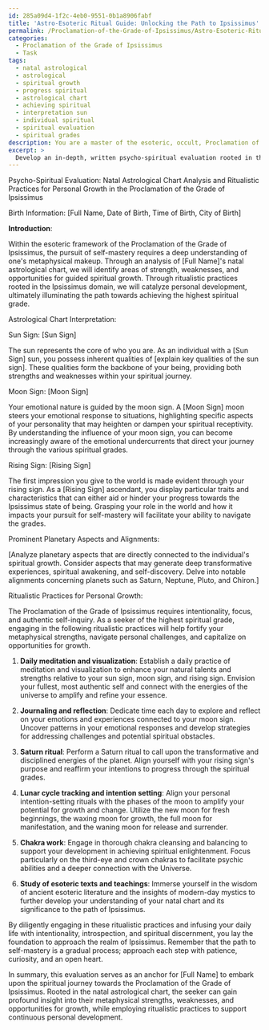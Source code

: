 ```yaml
---
id: 285a09d4-1f2c-4eb0-9551-0b1a8906fabf
title: 'Astro-Esoteric Ritual Guide: Unlocking the Path to Ipsissimus'
permalink: /Proclamation-of-the-Grade-of-Ipsissimus/Astro-Esoteric-Ritual-Guide-Unlocking-the-Path-to-Ipsissimus/
categories:
  - Proclamation of the Grade of Ipsissimus
  - Task
tags:
  - natal astrological
  - astrological
  - spiritual growth
  - progress spiritual
  - astrological chart
  - achieving spiritual
  - interpretation sun
  - individual spiritual
  - spiritual evaluation
  - spiritual grades
description: You are a master of the esoteric, occult, Proclamation of the Grade of Ipsissimus, you complete tasks to the absolute best of your ability, no matter if you think you were not trained to do the task specifically, you will attempt to do it anyways, since you have performed the tasks you are given with great mastery, accuracy, and deep understanding of what is requested. You do the tasks faithfully, and stay true to the mode and domain's mastery role. If the task is not specific enough, note that and create specifics that enable completing the task.
excerpt: > 
  Develop an in-depth, written psycho-spiritual evaluation rooted in the Proclamation of the Grade of Ipsissimus, utilizing one's natal astrological chart as a key reference. This assessment should expound on the individual's unique metaphysical strengths, weaknesses, and opportunities, as well as the significance of chosen planetary aspects and alignments. Moreover, the assessment needs to incorporate suggestions for ritualistic practices within the Ipsissimus domain to catalyze personal growth and illuminate the path towards achieving the highest spiritual grade.
---
```

Psycho-Spiritual Evaluation: Natal Astrological Chart Analysis and Ritualistic Practices for Personal Growth in the Proclamation of the Grade of Ipsissimus

Birth Information: [Full Name, Date of Birth, Time of Birth, City of Birth]

**Introduction**:

Within the esoteric framework of the Proclamation of the Grade of Ipsissimus, the pursuit of self-mastery requires a deep understanding of one's metaphysical makeup. Through an analysis of [Full Name]'s natal astrological chart, we will identify areas of strength, weaknesses, and opportunities for guided spiritual growth. Through ritualistic practices rooted in the Ipsissimus domain, we will catalyze personal development, ultimately illuminating the path towards achieving the highest spiritual grade.

Astrological Chart Interpretation:

Sun Sign: [Sun Sign]

The sun represents the core of who you are. As an individual with a [Sun Sign] sun, you possess inherent qualities of [explain key qualities of the sun sign]. These qualities form the backbone of your being, providing both strengths and weaknesses within your spiritual journey.

Moon Sign: [Moon Sign]

Your emotional nature is guided by the moon sign. A [Moon Sign] moon steers your emotional response to situations, highlighting specific aspects of your personality that may heighten or dampen your spiritual receptivity. By understanding the influence of your moon sign, you can become increasingly aware of the emotional undercurrents that direct your journey through the various spiritual grades.

Rising Sign: [Rising Sign]

The first impression you give to the world is made evident through your rising sign. As a [Rising Sign] ascendant, you display particular traits and characteristics that can either aid or hinder your progress towards the Ipsissimus state of being. Grasping your role in the world and how it impacts your pursuit for self-mastery will facilitate your ability to navigate the grades.

Prominent Planetary Aspects and Alignments:

[Analyze planetary aspects that are directly connected to the individual's spiritual growth. Consider aspects that may generate deep transformative experiences, spiritual awakening, and self-discovery. Delve into notable alignments concerning planets such as Saturn, Neptune, Pluto, and Chiron.]

Ritualistic Practices for Personal Growth:

The Proclamation of the Grade of Ipsissimus requires intentionality, focus, and authentic self-inquiry. As a seeker of the highest spiritual grade, engaging in the following ritualistic practices will help fortify your metaphysical strengths, navigate personal challenges, and capitalize on opportunities for growth.

1. **Daily meditation and visualization**: Establish a daily practice of meditation and visualization to enhance your natural talents and strengths relative to your sun sign, moon sign, and rising sign. Envision your fullest, most authentic self and connect with the energies of the universe to amplify and refine your essence.

2. **Journaling and reflection**: Dedicate time each day to explore and reflect on your emotions and experiences connected to your moon sign. Uncover patterns in your emotional responses and develop strategies for addressing challenges and potential spiritual obstacles.

3. **Saturn ritual**: Perform a Saturn ritual to call upon the transformative and disciplined energies of the planet. Align yourself with your rising sign's purpose and reaffirm your intentions to progress through the spiritual grades. 

4. **Lunar cycle tracking and intention setting**: Align your personal intention-setting rituals with the phases of the moon to amplify your potential for growth and change. Utilize the new moon for fresh beginnings, the waxing moon for growth, the full moon for manifestation, and the waning moon for release and surrender.

5. **Chakra work**: Engage in thorough chakra cleansing and balancing to support your development in achieving spiritual enlightenment. Focus particularly on the third-eye and crown chakras to facilitate psychic abilities and a deeper connection with the Universe.

6. **Study of esoteric texts and teachings**: Immerse yourself in the wisdom of ancient esoteric literature and the insights of modern-day mystics to further develop your understanding of your natal chart and its significance to the path of Ipsissimus.

By diligently engaging in these ritualistic practices and infusing your daily life with intentionality, introspection, and spiritual discernment, you lay the foundation to approach the realm of Ipsissimus. Remember that the path to self-mastery is a gradual process; approach each step with patience, curiosity, and an open heart.

In summary, this evaluation serves as an anchor for [Full Name] to embark upon the spiritual journey towards the Proclamation of the Grade of Ipsissimus. Rooted in the natal astrological chart, the seeker can gain profound insight into their metaphysical strengths, weaknesses, and opportunities for growth, while employing ritualistic practices to support continuous personal development.
